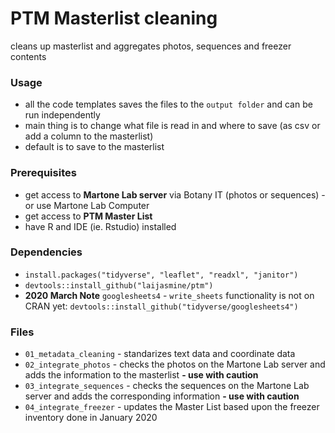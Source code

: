 # PTM Masterlist cleaning
cleans up masterlist and aggregates photos, sequences and freezer contents

### Usage
- all the code templates saves the files to the `output folder` and can be run independently
- main thing is to change what file is read in and where to save (as csv or add a column to the masterlist)
- default is to save to the masterlist

### Prerequisites
* get access to **Martone Lab server** via Botany IT (photos or sequences) - or use Martone Lab Computer
* get access to **PTM Master List**
* have R and IDE (ie. Rstudio) installed

### Dependencies
- `install.packages("tidyverse", "leaflet", "readxl", "janitor")`
- `devtools::install_github("laijasmine/ptm")`
- **2020 March Note** `googlesheets4` - `write_sheets` functionality is not on CRAN yet: `devtools::install_github("tidyverse/googlesheets4")`

### Files

* `01_metadata_cleaning` - standarizes text data and coordinate data
* `02_integrate_photos` - checks the photos on the Martone Lab server and adds the information to the masterlist **- use with caution**
* `03_integrate_sequences` - checks the sequences on the Martone Lab server and adds the corresponding information **- use with caution**
* `04_integrate_freezer` - updates the Master List based upon the freezer inventory done in January 2020
